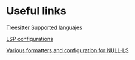 # Useful links
[Treesitter Supported languajes](https://github.com/nvim-treesitter/nvim-treesitter#supported-languages)

[LSP configurations](https://github.com/neovim/nvim-lspconfig/blob/master/doc/server_configurations.md)

[Various formatters and configuration for NULL-LS](https://github.com/jose-elias-alvarez/null-ls.nvim/blob/main/doc/BUILTINS.md#formatting)
